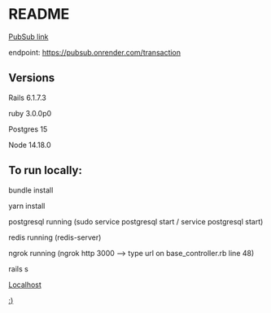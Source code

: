 # README

[PubSub link](https://pubsub.onrender.com)

endpoint: https://pubsub.onrender.com/transaction

## Versions
Rails 6.1.7.3

ruby 3.0.0p0

Postgres 15

Node 14.18.0


## To run locally:

bundle install

yarn install

postgresql running (sudo service postgresql start /  service postgresql start)

redis running (redis-server)

ngrok running (ngrok http 3000 --> type url on base_controller.rb line 48)

rails s

[Localhost](http://localhost:3000)

[:)](https://www.youtube.com/watch?v=dQw4w9WgXcQ)
